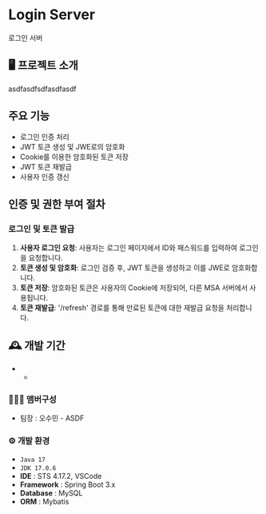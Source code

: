 # Login Server
로그인 서버

## 🖥️ 프로젝트 소개
asdfasdfsdfasdfasdf
<br>

## 주요 기능
- 로그인 인증 처리
- JWT 토큰 생성 및 JWE로의 암호화
- Cookie를 이용한 암호화된 토큰 저장
- JWT 토큰 재발급
- 사용자 인증 갱신

## 인증 및 권한 부여 절차
### 로그인 및 토큰 발급
1. **사용자 로그인 요청**: 사용자는 로그인 페이지에서 ID와 패스워드를 입력하여 로그인을 요청합니다.
2. **토큰 생성 및 암호화**: 로그인 검증 후, JWT 토큰을 생성하고 이를 JWE로 암호화합니다.
3. **토큰 저장**: 암호화된 토큰은 사용자의 Cookie에 저장되어, 다른 MSA 서버에서 사용됩니다.
4. **토큰 재발급**: '/refresh' 경로를 통해 만료된 토큰에 대한 재발급 요청을 처리합니다.

## 🕰️ 개발 기간
* -

### 🧑‍🤝‍🧑 맴버구성
 - 팀장  : 오수민 - ASDF
 
### ⚙️ 개발 환경
- `Java 17`
- `JDK 17.0.6`
- **IDE** : STS 4.17.2, VSCode
- **Framework** : Spring Boot 3.x
- **Database** : MySQL
- **ORM** : Mybatis